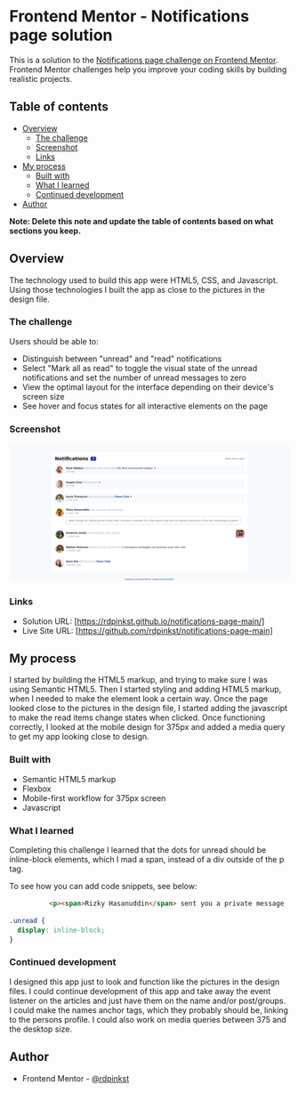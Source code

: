 # Frontend Mentor - Notifications page solution

This is a solution to the [Notifications page challenge on Frontend Mentor](https://www.frontendmentor.io/challenges/notifications-page-DqK5QAmKbC). Frontend Mentor challenges help you improve your coding skills by building realistic projects. 

## Table of contents

- [Overview](#overview)
  - [The challenge](#the-challenge)
  - [Screenshot](#screenshot)
  - [Links](#links)
- [My process](#my-process)
  - [Built with](#built-with)
  - [What I learned](#what-i-learned)
  - [Continued development](#continued-development)
- [Author](#author)

**Note: Delete this note and update the table of contents based on what sections you keep.**

## Overview
The technology used to build this app were HTML5, CSS, and Javascript.  Using those technologies I built the app as close to the pictures in the design file.

### The challenge

Users should be able to:

- Distinguish between "unread" and "read" notifications
- Select "Mark all as read" to toggle the visual state of the unread notifications and set the number of unread messages to zero
- View the optimal layout for the interface depending on their device's screen size
- See hover and focus states for all interactive elements on the page

### Screenshot

![](./screenshot.png)

### Links

- Solution URL: [https://rdpinkst.github.io/notifications-page-main/]
- Live Site URL: [https://github.com/rdpinkst/notifications-page-main]

## My process
I started by building the HTML5 markup, and trying to make sure I was using Semantic HTML5.  Then I started styling and adding HTML5 markup, when I needed to make the element look a certain way.  Once the page looked close to the pictures in the design file, I started adding the javascript to make the read items change states when clicked.  Once functioning correctly, I looked at the mobile design for 375px and added a media query to get my app looking close to design.

### Built with

- Semantic HTML5 markup
- Flexbox
- Mobile-first workflow for 375px screen
- Javascript

### What I learned

Completing this challenge I learned that the dots for unread should be inline-block elements, which I mad a span, instead of a div outside of the p tag.

To see how you can add code snippets, see below:

```html
          <p><span>Rizky Hasanuddin</span> sent you a private message  <span class="unread"></span></p>
```
```css
.unread {
  display: inline-block;
}
```

### Continued development

I designed this app just to look and function like the pictures in the design files.  I could continue development of this app and take away the event listener on the articles and just have them on the name and/or post/groups.  I could make the names anchor tags, which they probably should be, linking to the persons profile.  I could also work on media queries between 375 and the desktop size.

## Author

- Frontend Mentor - [@rdpinkst](https://www.frontendmentor.io/profile/rdpinkst)
